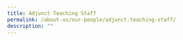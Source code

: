 ```yaml
---
title: Adjunct Teaching Staff
permalink: /about-us/our-people/adjunct-teaching-staff/
description: ""
---
```

